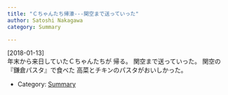 ```yaml
---
title: "Ｃちゃんたち帰濠---関空まで送っていった"
author: Satoshi Nakagawa
category: Summary

---
```


[2018-01-13]  
 年末から来日していたＣちゃんたちが
帰る。
関空まで送っていった。
関空の『鎌倉パスタ』で食べた
高菜とチキンのパスタがおいしかった。

- Category: [Summary](/categories.html#Summary)

